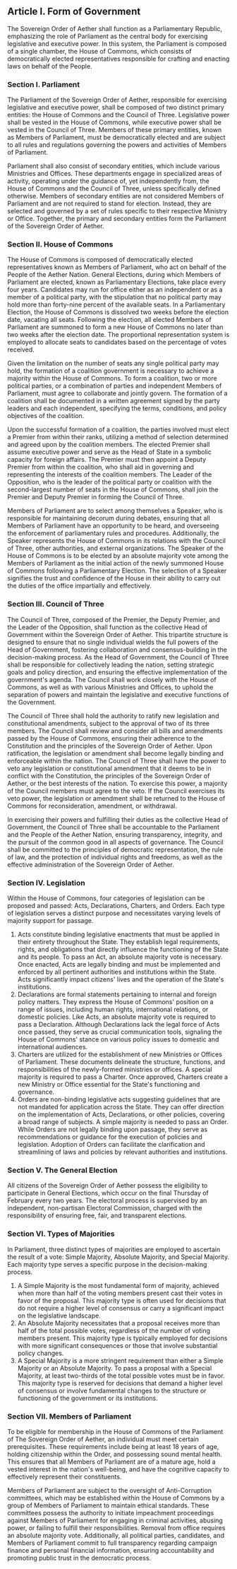 ## Article I. Form of Government
The Sovereign Order of Aether shall function as a Parliamentary Republic, emphasizing the role of Parliament as the central body for exercising legislative and executive power. In this system, the Parliament is composed of a single chamber, the House of Commons, which consists of democratically elected representatives responsible for crafting and enacting laws on behalf of the People.

### Section I. Parliament
The Parliament of the Sovereign Order of Aether, responsible for exercising legislative and executive power, shall be composed of two distinct primary entities: the House of Commons and the Council of Three. Legislative power shall be vested in the House of Commons, while executive power shall be vested in the Council of Three. Members of these primary entities, known as Members of Parliament, must be democratically elected and are subject to all rules and regulations governing the powers and activities of Members of Parliament.

Parliament shall also consist of secondary entities, which include various Ministries and Offices. These departments engage in specialized areas of activity, operating under the guidance of, yet independently from, the House of Commons and the Council of Three, unless specifically defined otherwise. Members of secondary entities are not considered Members of Parliament and are not required to stand for election. Instead, they are selected and governed by a set of rules specific to their respective Ministry or Office. Together, the primary and secondary entities form the Parliament of the Sovereign Order of Aether.

### Section II. House of Commons
The House of Commons is composed of democratically elected representatives known as Members of Parliament, who act on behalf of the People of the Aether Nation. General Elections, during which Members of Parliament are elected, known as Parliamentary Elections, take place every four years. Candidates may run for office either as an independent or as a member of a political party, with the stipulation that no political party may hold more than forty-nine percent of the available seats. In a Parliamentary Election, the House of Commons is dissolved two weeks before the election date, vacating all seats. Following the election, all elected Members of Parliament are summoned to form a new House of Commons no later than two weeks after the election date. The proportional representation system is employed to allocate seats to candidates based on the percentage of votes received.

Given the limitation on the number of seats any single political party may hold, the formation of a coalition government is necessary to achieve a majority within the House of Commons. To form a coalition, two or more political parties, or a combination of parties and independent Members of Parliament, must agree to collaborate and jointly govern. The formation of a coalition shall be documented in a written agreement signed by the party leaders and each independent, specifying the terms, conditions, and policy objectives of the coalition.

Upon the successful formation of a coalition, the parties involved must elect a Premier from within their ranks, utilizing a method of selection determined and agreed upon by the coalition members. The elected Premier shall assume executive power and serve as the Head of State in a symbolic capacity for foreign affairs. The Premier must then appoint a Deputy Premier from within the coalition, who shall aid in governing and representing the interests of the coalition members. The Leader of the Opposition, who is the leader of the political party or coalition with the second-largest number of seats in the House of Commons, shall join the Premier and Deputy Premier in forming the Council of Three.

Members of Parliament are to select among themselves a Speaker, who is responsible for maintaining decorum during debates, ensuring that all Members of Parliament have an opportunity to be heard, and overseeing the enforcement of parliamentary rules and procedures. Additionally, the Speaker represents the House of Commons in its relations with the Council of Three, other authorities, and external organizations. The Speaker of the House of Commons is to be elected by an absolute majority vote among the Members of Parliament as the initial action of the newly summoned House of Commons following a Parliamentary Election. The selection of a Speaker signifies the trust and confidence of the House in their ability to carry out the duties of the office impartially and effectively.

### Section III. Council of Three
The Council of Three, composed of the Premier, the Deputy Premier, and the Leader of the Opposition, shall function as the collective Head of Government within the Sovereign Order of Aether. This tripartite structure is designed to ensure that no single individual wields the full powers of the Head of Government, fostering collaboration and consensus-building in the decision-making process. As the Head of Government, the Council of Three shall be responsible for collectively leading the nation, setting strategic goals and policy direction, and ensuring the effective implementation of the government's agenda. The Council shall work closely with the House of Commons, as well as with various Ministries and Offices, to uphold the separation of powers and maintain the legislative and executive functions of the Government.

The Council of Three shall hold the authority to ratify new legislation and constitutional amendments, subject to the approval of two of its three members. The Council shall review and consider all bills and amendments passed by the House of Commons, ensuring their adherence to the Constitution and the principles of the Sovereign Order of Aether. Upon ratification, the legislation or amendment shall become legally binding and enforceable within the nation. The Council of Three shall have the power to veto any legislation or constitutional amendment that it deems to be in conflict with the Constitution, the principles of the Sovereign Order of Aether, or the best interests of the nation. To exercise this power, a majority of the Council members must agree to the veto. If the Council exercises its veto power, the legislation or amendment shall be returned to the House of Commons for reconsideration, amendment, or withdrawal.

In exercising their powers and fulfilling their duties as the collective Head of Government, the Council of Three shall be accountable to the Parliament and the People of the Aether Nation, ensuring transparency, integrity, and the pursuit of the common good in all aspects of governance. The Council shall be committed to the principles of democratic representation, the rule of law, and the protection of individual rights and freedoms, as well as the effective administration of the Sovereign Order of Aether.

### Section IV. Legislation
Within the House of Commons, four categories of legislation can be proposed and passed: Acts, Declarations, Charters, and Orders. Each type of legislation serves a distinct purpose and necessitates varying levels of majority support for passage.

 1. Acts constitute binding legislative enactments that must be applied in their entirety throughout the State. They establish legal requirements, rights, and obligations that directly influence the functioning of the State and its people. To pass an Act, an absolute majority vote is necessary. Once enacted, Acts are legally binding and must be implemented and enforced by all pertinent authorities and institutions within the State. Acts significantly impact citizens' lives and the operation of the State's institutions.
 2. Declarations are formal statements pertaining to internal and foreign policy matters. They express the House of Commons' position on a range of issues, including human rights, international relations, or domestic policies. Like Acts, an absolute majority vote is required to pass a Declaration. Although Declarations lack the legal force of Acts once passed, they serve as crucial communication tools, signaling the House of Commons' stance on various policy issues to domestic and international audiences.
 3. Charters are utilized for the establishment of new Ministries or Offices of Parliament. These documents delineate the structure, functions, and responsibilities of the newly-formed ministries or offices. A special majority is required to pass a Charter. Once approved, Charters create a new Ministry or Office essential for the State's functioning and governance.
 4. Orders are non-binding legislative acts suggesting guidelines that are not mandated for application across the State. They can offer direction on the implementation of Acts, Declarations, or other policies, covering a broad range of subjects. A simple majority is needed to pass an Order. While Orders are not legally binding upon passage, they serve as recommendations or guidance for the execution of policies and legislation. Adoption of Orders can facilitate the clarification and streamlining of laws and policies by relevant authorities and institutions.

### Section V. The General Election
All citizens of the Sovereign Order of Aether possess the eligibility to participate in General Elections, which occur on the final Thursday of February every two years. The electoral process is supervised by an independent, non-partisan Electoral Commission, charged with the responsibility of ensuring free, fair, and transparent elections.

### Section VI. Types of Majorities
In Parliament, three distinct types of majorities are employed to ascertain the result of a vote: Simple Majority, Absolute Majority, and Special Majority. Each majority type serves a specific purpose in the decision-making process.

 1. A Simple Majority is the most fundamental form of majority, achieved when more than half of the voting members present cast their votes in favor of the proposal. This majority type is often used for decisions that do not require a higher level of consensus or carry a significant impact on the legislative landscape.
 2. An Absolute Majority necessitates that a proposal receives more than half of the total possible votes, regardless of the number of voting members present. This majority type is typically employed for decisions with more significant consequences or those that involve substantial policy changes.
 3. A Special Majority is a more stringent requirement than either a Simple Majority or an Absolute Majority. To pass a proposal with a Special Majority, at least two-thirds of the total possible votes must be in favor. This majority type is reserved for decisions that demand a higher level of consensus or involve fundamental changes to the structure or functioning of the government or its institutions.

### Section VII. Members of Parliament
To be eligible for membership in the House of Commons of the Parliament of The Sovereign Order of Aether, an individual must meet certain prerequisites. These requirements include being at least 18 years of age, holding citizenship within the Order, and possessing sound mental health. This ensures that all Members of Parliament are of a mature age, hold a vested interest in the nation's well-being, and have the cognitive capacity to effectively represent their constituents.

Members of Parliament are subject to the oversight of Anti-Corruption committees, which may be established within the House of Commons by a group of Members of Parliament to maintain ethical standards. These committees possess the authority to initiate impeachment proceedings against Members of Parliament for engaging in criminal activities, abusing power, or failing to fulfill their responsibilities. Removal from office requires an absolute majority vote. Additionally, all political parties, candidates, and Members of Parliament commit to full transparency regarding campaign finance and personal financial information, ensuring accountability and promoting public trust in the democratic process.